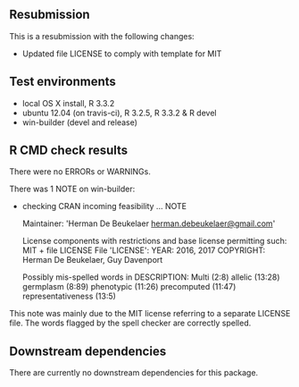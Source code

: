 ## Resubmission

This is a resubmission with the following changes:

- Updated file LICENSE to comply with template for MIT

## Test environments

* local OS X install, R 3.3.2
* ubuntu 12.04 (on travis-ci), R 3.2.5, R 3.3.2 & R devel
* win-builder (devel and release)

## R CMD check results

There were no ERRORs or WARNINGs.

There was 1 NOTE on win-builder:

* checking CRAN incoming feasibility ... NOTE

	Maintainer: 'Herman De Beukelaer <herman.debeukelaer@gmail.com>'

	License components with restrictions and base license permitting such:
	  MIT + file LICENSE
	File 'LICENSE':
	  YEAR: 2016, 2017
	  COPYRIGHT: Herman De Beukelaer, Guy Davenport
	
	Possibly mis-spelled words in DESCRIPTION:
	  Multi (2:8)
	  allelic (13:28)
	  germplasm (8:89)
	  phenotypic (11:26)
	  precomputed (11:47)
	  representativeness (13:5)

This note was mainly due to the MIT license referring to a separate LICENSE file. The words flagged by the spell checker are correctly spelled. 

## Downstream dependencies

There are currently no downstream dependencies for this package.
